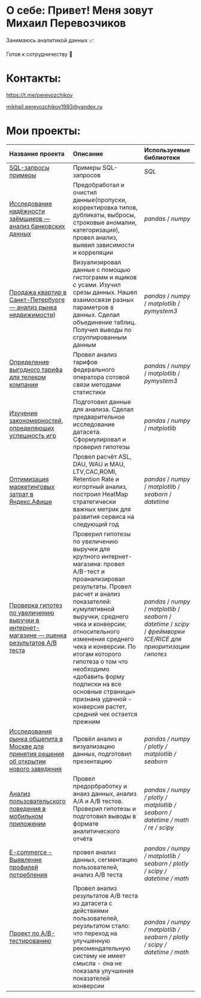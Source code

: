 # О себе: Привет! Меня зовут Михаил Перевозчиков
Занимаюсь аналитикой данных 📈

Готов к сотрудничеству 🤝
# Контакты:
https://t.me/perevozchikov

mikhail.perevozchikov1993@yandex.ru
# Мои проекты:
| Название проекта | Описание | Используемые библиотеки | 
| :---------------------- | :---------------------- | :---------------------- |
| [SQL-запросы примеры](https://github.com/MikhailPerevozchikov/my_projects/tree/main/SQL) | Примеры SQL-запросов  | *SQL*  |
| [Исследование надёжности заёмщиков — анализ банковских данных](https://github.com/MikhailPerevozchikov/yandex_praktikum_projects/tree/main/1.%D0%98%D1%81%D1%81%D0%BB%D0%B5%D0%B4%D0%BE%D0%B2%D0%B0%D0%BD%D0%B8%D0%B5%20%D0%BD%D0%B0%D0%B4%D1%91%D0%B6%D0%BD%D0%BE%D1%81%D1%82%D0%B8%20%D0%B7%D0%B0%D1%91%D0%BC%D1%89%D0%B8%D0%BA%D0%BE%D0%B2) | Предобработал и очистил данные(пропуски, корректировка типов, дубликаты, выбросы, строковые аномалии, категоризация), провел анализ, выявил зависимости и корреляции| *pandas* / *numpy* |
| [Продажа квартир в Санкт-Петербурге — анализ рынка недвижимости](https://github.com/MikhailPerevozchikov/yandex_praktikum_projects/tree/main/2.%20%D0%9F%D1%80%D0%BE%D0%B4%D0%B0%D0%B6%D0%B0%20%D0%BA%D0%B2%D0%B0%D1%80%D1%82%D0%B8%D1%80%20%D0%B2%20%D0%A1%D0%B0%D0%BD%D0%BA%D1%82-%D0%9F%D0%B5%D1%82%D0%B5%D1%80%D0%B1%D1%83%D1%80%D0%B3%D0%B5%20%E2%80%94%20%D0%B0%D0%BD%D0%B0%D0%BB%D0%B8%D0%B7%20%D1%80%D1%8B%D0%BD%D0%BA%D0%B0%20%D0%BD%D0%B5%D0%B4%D0%B2%D0%B8%D0%B6%D0%B8%D0%BC%D0%BE%D1%81%D1%82%D0%B8)) | Визуализировал данные с помощью гистограмм и ящиков с усами. Изучил срезы данных. Нашел взаимосвязи разных параметров в данных. Сделал объединение таблиц. Получил выводы по сгруппированным данным| *pandas* / *numpy* / *matplotlib* / *pymystem3* |
| [Определение выгодного тарифа для телеком компании](https://github.com/MikhailPerevozchikov/yandex_praktikum_projects/tree/main/3.%20%D0%9E%D0%BF%D1%80%D0%B5%D0%B4%D0%B5%D0%BB%D0%B5%D0%BD%D0%B8%D0%B5%20%D0%B2%D1%8B%D0%B3%D0%BE%D0%B4%D0%BD%D0%BE%D0%B3%D0%BE%20%D1%82%D0%B0%D1%80%D0%B8%D1%84%D0%B0%20%D0%B4%D0%BB%D1%8F%20%D1%82%D0%B5%D0%BB%D0%B5%D0%BA%D0%BE%D0%BC%20%D0%BA%D0%BE%D0%BC%D0%BF%D0%B0%D0%BD%D0%B8%D0%B8) | Провел анализ тарифов федерального оператора сотовой связи методами статистики| *panda*s / *numpy* / *matplotlib* / *pymystem3* |
| [Изучение закономерностей, определяющих успешность игр](https://github.com/MikhailPerevozchikov/yandex_praktikum_projects/tree/main/4.%20%D0%98%D0%B7%D1%83%D1%87%D0%B5%D0%BD%D0%B8%D0%B5%20%D0%B7%D0%B0%D0%BA%D0%BE%D0%BD%D0%BE%D0%BC%D0%B5%D1%80%D0%BD%D0%BE%D1%81%D1%82%D0%B5%D0%B9%2C%20%D0%BE%D0%BF%D1%80%D0%B5%D0%B4%D0%B5%D0%BB%D1%8F%D1%8E%D1%89%D0%B8%D1%85%20%D1%83%D1%81%D0%BF%D0%B5%D1%88%D0%BD%D0%BE%D1%81%D1%82%D1%8C%20%D0%B8%D0%B3%D1%80) | Подготовил данные для анализа. Сделал предварительное исследование датасета. Сформулировал и проверил гипотезы|*pandas* / *numpy* / *matplotlib* |
| [Оптимизация маркетинговых затрат в Яндекс.Афише](https://github.com/MikhailPerevozchikov/yandex_praktikum_projects/tree/main/5.%20%D0%9E%D0%BF%D1%82%D0%B8%D0%BC%D0%B8%D0%B7%D0%B0%D1%86%D0%B8%D1%8F%20%D0%BC%D0%B0%D1%80%D0%BA%D0%B5%D1%82%D0%B8%D0%BD%D0%B3%D0%BE%D0%B2%D1%8B%D1%85%20%D0%B7%D0%B0%D1%82%D1%80%D0%B0%D1%82%20%D0%B2%20%D0%AF%D0%BD%D0%B4%D0%B5%D0%BA%D1%81.%D0%90%D1%84%D0%B8%D1%88%D0%B5) | Провел расчёт ASL, DAU, WAU и MAU, LTV,CAC,ROMI, Retention Rate и когортный анализ, построил HeatMap стратегически важных метрик для развития сервиса на следующий год|*pandas* / *numpy* / *matplotlib* / *seaborn* / *datetime* |
| [Проверка гипотез по увеличению выручки в интернет-магазине — оценка результатов A/B теста](https://github.com/MikhailPerevozchikov/yandex_praktikum_projects/tree/main/6.%20%D0%9F%D1%80%D0%BE%D0%B2%D0%B5%D1%80%D0%BA%D0%B0%20%D0%B3%D0%B8%D0%BF%D0%BE%D1%82%D0%B5%D0%B7%20%D0%BF%D0%BE%20%D1%83%D0%B2%D0%B5%D0%BB%D0%B8%D1%87%D0%B5%D0%BD%D0%B8%D1%8E%20%D0%B2%D1%8B%D1%80%D1%83%D1%87%D0%BA%D0%B8%20%D0%B2%20%D0%B8%D0%BD%D1%82%D0%B5%D1%80%D0%BD%D0%B5%D1%82-%D0%BC%D0%B0%D0%B3%D0%B0%D0%B7%D0%B8%D0%BD%D0%B5%20%E2%80%94%20%D0%BE%D1%86%D0%B5%D0%BD%D0%BA%D0%B0%20%D1%80%D0%B5%D0%B7%D1%83%D0%BB%D1%8C%D1%82%D0%B0%D1%82%D0%BE%D0%B2%20AB%20%D1%82%D0%B5%D1%81%D1%82%D0%B0) | Проверил гипотезы по увеличению выручки для крупного интернет-магазина: провел A/B-тест и проанализировал результаты. Провел расчет и анализ показателей: кумулятивной выручки, среднего чека и конверсии; относительного изменения среднего чека и конверсии. По итогам которого гипотеза о том что необходимо «добавить форму подписки на все основные страницы» признана удачной -  конверсия растет, средний чек остается прежним|*pandas* / *numpy* / *matplotlib* / *seaborn* / *datetime* / *scipy* / *фреймворки ICE/RICE для приоритизации гипотез* |
| [Исследования рынка общепита в Москве для принятия решения об открытии нового заведения](https://github.com/MikhailPerevozchikov/yandex_praktikum_projects/tree/main/7.%20%D0%98%D1%81%D1%81%D0%BB%D0%B5%D0%B4%D0%BE%D0%B2%D0%B0%D0%BD%D0%B8%D1%8F%20%D1%80%D1%8B%D0%BD%D0%BA%D0%B0%20%D0%BE%D0%B1%D1%89%D0%B5%D0%BF%D0%B8%D1%82%D0%B0%20%D0%B2%20%D0%9C%D0%BE%D1%81%D0%BA%D0%B2%D0%B5%20%D0%B4%D0%BB%D1%8F%20%D0%BF%D1%80%D0%B8%D0%BD%D1%8F%D1%82%D0%B8%D1%8F%20%D1%80%D0%B5%D1%88%D0%B5%D0%BD%D0%B8%D1%8F%20%D0%BE%D0%B1%20%D0%BE%D1%82%D0%BA%D1%80%D1%8B%D1%82%D0%B8%D0%B8%20%D0%BD%D0%BE%D0%B2%D0%BE%D0%B3%D0%BE%20%D0%B7%D0%B0%D0%B2%D0%B5%D0%B4%D0%B5%D0%BD%D0%B8%D1%8F) | Провёл анализ и визуализацию данных, подготовил презентацию |*pandas / numpy / plotly / matplotlib / seaborn* |
| [Анализ пользовательского поведения в мобильном приложении](https://github.com/MikhailPerevozchikov/yandex_praktikum_projects/tree/main/8.%20%D0%90%D0%BD%D0%B0%D0%BB%D0%B8%D0%B7%20%D0%BF%D0%BE%D0%BB%D1%8C%D0%B7%D0%BE%D0%B2%D0%B0%D1%82%D0%B5%D0%BB%D1%8C%D1%81%D0%BA%D0%BE%D0%B3%D0%BE%20%D0%BF%D0%BE%D0%B2%D0%B5%D0%B4%D0%B5%D0%BD%D0%B8%D1%8F%20%D0%B2%20%D0%BC%D0%BE%D0%B1%D0%B8%D0%BB%D1%8C%D0%BD%D0%BE%D0%BC%20%D0%BF%D1%80%D0%B8%D0%BB%D0%BE%D0%B6%D0%B5%D0%BD%D0%B8%D0%B8) | Провел предорбработку и анаиз данных, анализ А/А и А/В тестов. Проверил гипотезы и подготовил выводы в формате аналитического отчёта |*pandas / numpy / plotly / matplotlib / seaborn / datetime / math / re / scipy* |
| [E-commerce - Выявление профилей потребления](https://github.com/MikhailPerevozchikov/yandex_praktikum_projects/tree/main/10.1%20E-commerce%20-%20%D0%92%D1%8B%D1%8F%D0%B2%D0%BB%D0%B5%D0%BD%D0%B8%D0%B5%20%D0%BF%D1%80%D0%BE%D1%84%D0%B8%D0%BB%D0%B5%D0%B9%20%D0%BF%D0%BE%D1%82%D1%80%D0%B5%D0%B1%D0%BB%D0%B5%D0%BD%D0%B8%D1%8F) | провел анализ данных, сегментацию пользователей, анализ А/В теста |*pandas / numpy / matplotlib / seaborn / plotly / scipy / datetime / math* |
| [Проект по А/B-тестированию](https://github.com/MikhailPerevozchikov/yandex_praktikum_projects/tree/main/10.2%20%D0%9F%D1%80%D0%BE%D0%B5%D0%BA%D1%82%20%D0%BF%D0%BE%20%D0%90B-%D1%82%D0%B5%D1%81%D1%82%D0%B8%D1%80%D0%BE%D0%B2%D0%B0%D0%BD%D0%B8%D1%8E) | Провел анализ результатов А/В теста из датасета с действиями пользователей, реузльтатом стало: что переход на улучшенную рекомендательную систему не имеет смысла - она не показала улучшения показателей конверсии |*pandas / numpy / matplotlib / seaborn / plotly / scipy / datetime / math*  |
